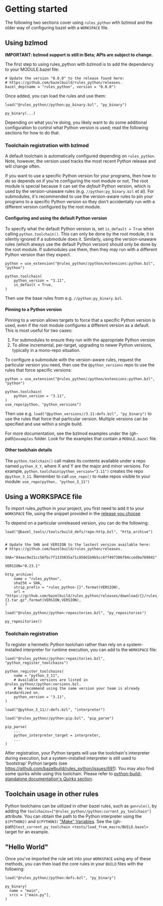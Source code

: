 # Getting started

The following two sections cover using `rules_python` with bzlmod and
the older way of configuring bazel with a `WORKSPACE` file.


## Using bzlmod

**IMPORTANT: bzlmod support is still in Beta; APIs are subject to change.**

The first step to using rules_python with bzlmod is to add the dependency to
your MODULE.bazel file:

```starlark
# Update the version "0.0.0" to the release found here:
# https://github.com/bazelbuild/rules_python/releases.
bazel_dep(name = "rules_python", version = "0.0.0")
```

Once added, you can load the rules and use them:

```starlark
load("@rules_python//python:py_binary.bzl", "py_binary")

py_binary(...)
```

Depending on what you're doing, you likely want to do some additional
configuration to control what Python version is used; read the following
sections for how to do that.

### Toolchain registration with bzlmod

A default toolchain is automatically configured depending on
`rules_python`. Note, however, the version used tracks the most recent Python
release and will change often.

If you want to use a specific Python version for your programs, then how
to do so depends on if you're configuring the root module or not. The root
module is special because it can set the *default* Python version, which
is used by the version-unaware rules (e.g. `//python:py_binary.bzl` et al). For
submodules, it's recommended to use the version-aware rules to pin your programs
to a specific Python version so they don't accidentally run with a different
version configured by the root module.

#### Configuring and using the default Python version

To specify what the default Python version is, set `is_default = True` when
calling `python.toolchain()`. This can only be done by the root module; it is
silently ignored if a submodule does it. Similarly, using the version-unaware
rules (which always use the default Python version) should only be done by the
root module. If submodules use them, then they may run with a different Python
version than they expect.

```starlark
python = use_extension("@rules_python//python/extensions:python.bzl", "python")

python.toolchain(
    python_version = "3.11",
    is_default = True,
)
```

Then use the base rules from e.g. `//python:py_binary.bzl`.

#### Pinning to a Python version

Pinning to a version allows targets to force that a specific Python version is
used, even if the root module configures a different version as a default. This
is most useful for two cases:

1. For submodules to ensure they run with the appropriate Python version
2. To allow incremental, per-target, upgrading to newer Python versions,
   typically in a mono-repo situation.

To configure a submodule with the version-aware rules, request the particular
version you need, then use the `@python_versions` repo to use the rules that
force specific versions:

```starlark
python = use_extension("@rules_python//python/extensions:python.bzl", "python")

python.toolchain(
    python_version = "3.11",
)
use_repo(python, "python_versions")
```

Then use e.g. `load("@python_versions//3.11:defs.bzl", "py_binary")` to use
the rules that force that particular version. Multiple versions can be specified
and use within a single build.

For more documentation, see the bzlmod examples under the {gh-path}`examples`
folder.  Look for the examples that contain a `MODULE.bazel` file.

#### Other toolchain details

The `python.toolchain()` call makes its contents available under a repo named
`python_X_Y`, where X and Y are the major and minor versions. For example,
`python.toolchain(python_version="3.11")` creates the repo `@python_3_11`.
Remember to call `use_repo()` to make repos visible to your module:
`use_repo(python, "python_3_11")`

## Using a WORKSPACE file

To import rules_python in your project, you first need to add it to your
`WORKSPACE` file, using the snippet provided in the
[release you choose](https://github.com/bazelbuild/rules_python/releases)

To depend on a particular unreleased version, you can do the following:

```starlark
load("@bazel_tools//tools/build_defs/repo:http.bzl", "http_archive")


# Update the SHA and VERSION to the lastest version available here:
# https://github.com/bazelbuild/rules_python/releases.

SHA="84aec9e21cc56fbc7f1335035a71c850d1b9b5cc6ff497306f84cced9a769841"

VERSION="0.23.1"

http_archive(
    name = "rules_python",
    sha256 = SHA,
    strip_prefix = "rules_python-{}".format(VERSION),
    url = "https://github.com/bazelbuild/rules_python/releases/download/{}/rules_python-{}.tar.gz".format(VERSION,VERSION),
)

load("@rules_python//python:repositories.bzl", "py_repositories")

py_repositories()
```

### Toolchain registration

To register a hermetic Python toolchain rather than rely on a system-installed interpreter for runtime execution, you can add to the `WORKSPACE` file:

```starlark
load("@rules_python//python:repositories.bzl", "python_register_toolchains")

python_register_toolchains(
    name = "python_3_11",
    # Available versions are listed in @rules_python//python:versions.bzl.
    # We recommend using the same version your team is already standardized on.
    python_version = "3.11",
)

load("@python_3_11//:defs.bzl", "interpreter")

load("@rules_python//python:pip.bzl", "pip_parse")

pip_parse(
    ...
    python_interpreter_target = interpreter,
    ...
)
```

After registration, your Python targets will use the toolchain's interpreter during execution, but a system-installed interpreter
is still used to 'bootstrap' Python targets (see https://github.com/bazelbuild/rules_python/issues/691).
You may also find some quirks while using this toolchain. Please refer to [python-build-standalone documentation's _Quirks_ section](https://gregoryszorc.com/docs/python-build-standalone/main/quirks.html).

## Toolchain usage in other rules

Python toolchains can be utilized in other bazel rules, such as `genrule()`, by adding the `toolchains=["@rules_python//python:current_py_toolchain"]` attribute. You can obtain the path to the Python interpreter using the `$(PYTHON2)` and `$(PYTHON3)` ["Make" Variables](https://bazel.build/reference/be/make-variables). See the
{gh-path}`test_current_py_toolchain <tests/load_from_macro/BUILD.bazel>` target for an example.

## "Hello World"

Once you've imported the rule set into your `WORKSPACE` using any of these
methods, you can then load the core rules in your `BUILD` files with the following:

```starlark
load("@rules_python//python:defs.bzl", "py_binary")

py_binary(
  name = "main",
  srcs = ["main.py"],
)
```
